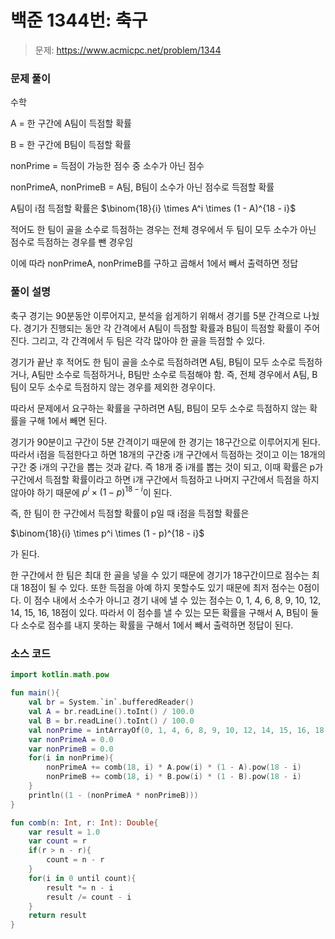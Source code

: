 # 백준 1344번: 축구

> 문제: https://www.acmicpc.net/problem/1344

### 문제 풀이

수학

A = 한 구간에 A팀이 득점할 확률

B = 한 구간에 B팀이 득점할 확률

nonPrime = 득점이 가능한 점수 중 소수가 아닌 점수

nonPrimeA, nonPrimeB = A팀, B팀이 소수가 아닌 점수로 득점할 확률

A팀이 i점 득점할 확률은 $\binom{18}{i} \times A^i \times (1 - A)^{18 - i}$

적어도 한 팀이 골을 소수로 득점하는 경우는 전체 경우에서 두 팀이 모두 소수가 아닌 점수로 득점하는 경우를 뺀 경우임

이에 따라 nonPrimeA, nonPrimeB를 구하고 곱해서 1에서 빼서 출력하면 정답

### 풀이 설명

축구 경기는 90분동안 이루어지고, 분석을 쉽게하기 위해서 경기를 5분 간격으로 나눴다. 경기가 진행되는 동안 각 간격에서 A팀이 득점할 확률과 B팀이 득점할 확률이 주어진다. 그리고, 각 간격에서 두 팀은 각각 많아야 한 골을 득점할 수 있다.

경기가 끝난 후 적어도 한 팀이 골을 소수로 득점하려면 A팀, B팀이 모두 소수로 득점하거나, A팀만 소수로 득점하거나, B팀만 소수로 득점해야 함. 즉, 전체 경우에서 A팀, B팀이 모두 소수로 득점하지 않는 경우를 제외한 경우이다.

따라서 문제에서 요구하는 확률을 구하려면 A팀, B팀이 모두 소수로 득점하지 않는 확률을 구해 1에서 빼면 된다.

경기가 90분이고 구간이 5분 간격이기 때문에 한 경기는 18구간으로 이루어지게 된다. 따라서 i점을 득점한다고 하면 18개의 구간중 i개 구간에서 득점하는 것이고 이는 18개의 구간 중 i개의 구간을 뽑는 것과 같다. 즉 18개 중 i개를 뽑는 것이 되고, 이때 확률은 p가 구간에서 득점할 확률이라고 하면 i개 구간에서 득점하고 나머지 구간에서 득점을 하지 않아야 하기 때문에 $p^i \times (1 - p)^{18 - i}$이 된다.

즉, 한 팀이 한 구간에서 득점할 확률이 p일 때 i점을 득점할 확률은

$\binom{18}{i} \times p^i \times (1 - p)^{18 - i}$

가 된다.

한 구간에서 한 팀은 최대 한 골을 넣을 수 있기 때문에 경기가 18구간이므로 점수는 최대 18점이 될 수 있다. 또한 득점을 아예 하지 못할수도 있기 때문에 최저 점수는 0점이다. 이 점수 내에서 소수가 아니고 경기 내에 낼 수 있는 점수는 0, 1, 4, 6, 8, 9, 10, 12, 14, 15, 16, 18점이 있다. 따라서 이 점수를 낼 수 있는 모든 확률을 구해서 A, B팀이 둘다 소수로 점수를 내지 못하는 확률을 구해서 1에서 빼서 출력하면 정답이 된다.

### 소스 코드
```kotlin
import kotlin.math.pow

fun main(){
    val br = System.`in`.bufferedReader()
    val A = br.readLine().toInt() / 100.0
    val B = br.readLine().toInt() / 100.0
    val nonPrime = intArrayOf(0, 1, 4, 6, 8, 9, 10, 12, 14, 15, 16, 18)
    var nonPrimeA = 0.0
    var nonPrimeB = 0.0
    for(i in nonPrime){
        nonPrimeA += comb(18, i) * A.pow(i) * (1 - A).pow(18 - i)
        nonPrimeB += comb(18, i) * B.pow(i) * (1 - B).pow(18 - i)
    }
    println((1 - (nonPrimeA * nonPrimeB)))
}

fun comb(n: Int, r: Int): Double{
    var result = 1.0
    var count = r
    if(r > n - r){
        count = n - r
    }
    for(i in 0 until count){
        result *= n - i
        result /= count - i
    }
    return result
}
```